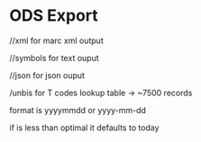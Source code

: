 # ODS Export

/<date>/xml for marc xml output
  
/<date>/symbols for text ouput
  
/<date>/json for json ouput
  
/unbis for T codes lookup table -> ~7500 records
  
 <date> format is yyyymmdd or yyyy-mm-dd
  
 if <date> is less than optimal it defaults to today
